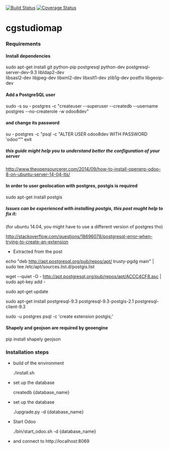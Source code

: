 [![Build Status](https://travis-ci.org/foutoucour/cgstudiomap.svg?branch=develop)](https://travis-ci.org/foutoucour/cgstudiomap)
[![Coverage Status](https://coveralls.io/repos/foutoucour/cgstudiomap/badge.png?branch=develop)](https://coveralls.io/r/foutoucour/cgstudiomap?branch=develop)


# cgstudiomap



### Requirements

#### Install dependencies 

  sudo apt-get install git python-pip postgresql python-dev postgresql-server-dev-9.3 libldap2-dev \
    libsasl2-dev libjpeg-dev libxml2-dev libxslt1-dev zlib1g-dev postfix libgeoip-dev

#### Add a PostgreSQL user

  sudo -s
  su - postgres -c "createuser --superuser --createdb --username postgres --no-createrole -w odoo8dev"

#### and change its password 

  su - postgres -c "psql -c \"ALTER USER odoo8dev WITH PASSWORD 'odoo'\""
  exit

##### this guide might help you to understand better the configuration of your server

  http://www.theopensourcerer.com/2014/09/how-to-install-openerp-odoo-8-on-ubuntu-server-14-04-lts/

#### In order to user geolocation with postgres, postgis is required

  sudo apt-get install postgis

##### Issues can be experienced with installing postgis, this post mught help to fix it:

  (for ubuntu 14.04, you might have to use a different version of postgres tho)
  
  http://stackoverflow.com/questions/18696078/postgresql-error-when-trying-to-create-an-extension

  * Extracted from the post
  
  echo "deb http://apt.postgresql.org/pub/repos/apt/ trusty-pgdg main" | sudo tee /etc/apt/sources.list.d/postgis.list

  wget --quiet -O - http://apt.postgresql.org/pub/repos/apt/ACCC4CF8.asc | sudo apt-key add -
  
  sudo apt-get update
  
  sudo apt-get install postgresql-9.3 postgresql-9.3-postgis-2.1 postgresql-client-9.3
  
  sudo -u postgres psql -c 'create extension postgis;'

#### Shapely and geojson are required by geoengine

  pip install shapely geojson


### Installation steps

* build of the environment

  ./install.sh

* set up the database

  createdb {database_name}

* set up the database

  ./upgrade.py -d {database_name}

* Start Odoo

  ./bin/start_odoo.sh -d {database_name}

* and connect to http://localhost:8069

